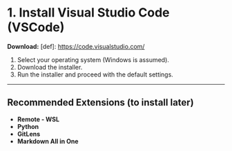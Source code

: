 # 1. Install Visual Studio Code (VSCode)

**Download:** [def]: https://code.visualstudio.com/

1. Select your operating system (Windows is assumed).
2. Download the installer.
3. Run the installer and proceed with the default settings.

---

## Recommended Extensions (to install later)

- **Remote - WSL**
- **Python**
- **GitLens**
- **Markdown All in One**


